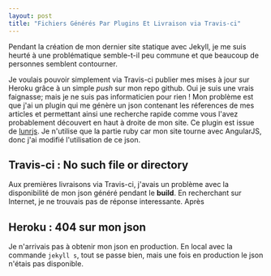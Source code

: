 ```yaml
---
layout: post
title: "Fichiers Générés Par Plugins Et Livraison via Travis-ci"
---
```


Pendant la création de mon dernier site statique avec Jekyll, je me suis heurté à une problématique semble-t-il peu commune et que beaucoup de personnes semblent contourner.

Je voulais pouvoir simplement via Travis-ci publier mes mises à jour sur Heroku grâce à un simple *push* sur mon repo github. Oui je suis une vrais faignasse; mais je ne suis pas informaticien pour rien ! Mon problème est que j'ai un plugin qui me génère un json contenant les réferences de mes articles et permettant ainsi une recherche rapide comme vous l'avez probablement découvert en haut à droite de mon site. Ce plugin est issue de [lunrjs](https://github.com/slashdotdash/jekyll-lunr-js-search). Je n'utilise que la partie ruby car mon site tourne avec AngularJS, donc j'ai modifié l'utilisation de ce json.

## Travis-ci : No such file or directory
Aux premières livraisons via Travis-ci, j'avais un problème avec la disponibilité de mon json généré pendant le **build**. En recherchant sur Internet, je ne trouvais pas de réponse interessante. Après

## Heroku : 404 sur mon json
Je n'arrivais pas à obtenir mon json en production. En local avec la commande `jekyll s`, tout se passe bien, mais une fois en production le json n'étais pas disponible. 